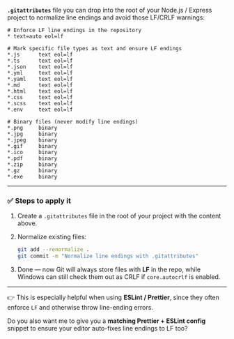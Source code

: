 **`.gitattributes`** file you can drop into the root of your Node.js / Express project to normalize line endings and avoid those LF/CRLF warnings:

```gitattributes
# Enforce LF line endings in the repository
* text=auto eol=lf

# Mark specific file types as text and ensure LF endings
*.js      text eol=lf
*.ts      text eol=lf
*.json    text eol=lf
*.yml     text eol=lf
*.yaml    text eol=lf
*.md      text eol=lf
*.html    text eol=lf
*.css     text eol=lf
*.scss    text eol=lf
*.env     text eol=lf

# Binary files (never modify line endings)
*.png     binary
*.jpg     binary
*.jpeg    binary
*.gif     binary
*.ico     binary
*.pdf     binary
*.zip     binary
*.gz      binary
*.exe     binary
```

---

### ✅ Steps to apply it

1. Create a `.gitattributes` file in the root of your project with the content above.
2. Normalize existing files:

   ```bash
   git add --renormalize .
   git commit -m "Normalize line endings with .gitattributes"
   ```
3. Done — now Git will always store files with **LF** in the repo, while Windows can still check them out as CRLF if `core.autocrlf` is enabled.

---

👉 This is especially helpful when using **ESLint / Prettier**, since they often enforce `LF` and otherwise throw line-ending errors.

Do you also want me to give you a **matching Prettier + ESLint config** snippet to ensure your editor auto-fixes line endings to LF too?
